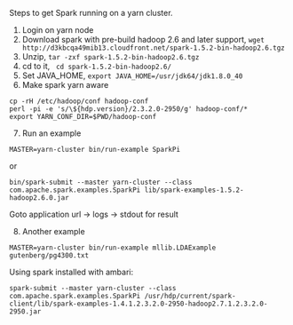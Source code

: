 Steps to get Spark running on a yarn cluster.

1. Login on yarn node
2. Download spark with pre-build hadoop 2.6 and later support, `wget http://d3kbcqa49mib13.cloudfront.net/spark-1.5.2-bin-hadoop2.6.tgz`
3. Unzip, `tar -zxf spark-1.5.2-bin-hadoop2.6.tgz`
4. cd to it, ` cd spark-1.5.2-bin-hadoop2.6/`
5. Set JAVA_HOME, `export JAVA_HOME=/usr/jdk64/jdk1.8.0_40`
6. Make spark yarn aware 
```
cp -rH /etc/hadoop/conf hadoop-conf
perl -pi -e 's/\${hdp.version}/2.3.2.0-2950/g' hadoop-conf/*
export YARN_CONF_DIR=$PWD/hadoop-conf
```
7. Run an example
```
MASTER=yarn-cluster bin/run-example SparkPi
```
or
```
bin/spark-submit --master yarn-cluster --class com.apache.spark.examples.SparkPi lib/spark-examples-1.5.2-hadoop2.6.0.jar
```
Goto application url -> logs -> stdout for result

8. Another example
```
MASTER=yarn-cluster bin/run-example mllib.LDAExample gutenberg/pg4300.txt
```

Using spark installed with ambari:
```
spark-submit --master yarn-cluster --class com.apache.spark.examples.SparkPi /usr/hdp/current/spark-client/lib/spark-examples-1.4.1.2.3.2.0-2950-hadoop2.7.1.2.3.2.0-2950.jar
```
